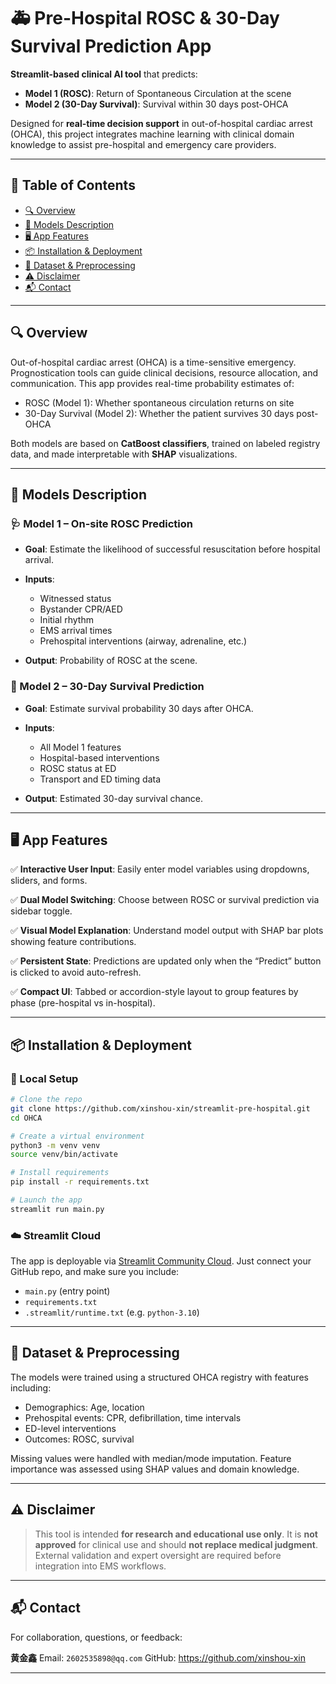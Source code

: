 
# 🚑 Pre-Hospital ROSC & 30-Day Survival Prediction App

**Streamlit-based clinical AI tool** that predicts:

* **Model 1 (ROSC)**: Return of Spontaneous Circulation at the scene
* **Model 2 (30-Day Survival)**: Survival within 30 days post-OHCA

Designed for **real-time decision support** in out-of-hospital cardiac arrest (OHCA), this project integrates machine learning with clinical domain knowledge to assist pre-hospital and emergency care providers.

---

## 📘 Table of Contents

* [🔍 Overview](#-overview)
* [🧠 Models Description](#-models-description)
* [🖥️ App Features](#️-app-features)
* [📦 Installation & Deployment](#-installation--deployment)
* [🧪 Dataset & Preprocessing](#-dataset--preprocessing)
* [⚠️ Disclaimer](#️-disclaimer)
* [📬 Contact](#-contact)

---

## 🔍 Overview

Out-of-hospital cardiac arrest (OHCA) is a time-sensitive emergency. Prognostication tools can guide clinical decisions, resource allocation, and communication. This app provides real-time probability estimates of:

* ROSC (Model 1): Whether spontaneous circulation returns on site
* 30-Day Survival (Model 2): Whether the patient survives 30 days post-OHCA

Both models are based on **CatBoost classifiers**, trained on labeled registry data, and made interpretable with **SHAP** visualizations.

---

## 🧠 Models Description

### 🩺 Model 1 – On-site ROSC Prediction

* **Goal**: Estimate the likelihood of successful resuscitation before hospital arrival.
* **Inputs**:

  * Witnessed status
  * Bystander CPR/AED
  * Initial rhythm
  * EMS arrival times
  * Prehospital interventions (airway, adrenaline, etc.)
* **Output**: Probability of ROSC at the scene.

### 🏥 Model 2 – 30-Day Survival Prediction

* **Goal**: Estimate survival probability 30 days after OHCA.
* **Inputs**:

  * All Model 1 features
  * Hospital-based interventions
  * ROSC status at ED
  * Transport and ED timing data
* **Output**: Estimated 30-day survival chance.

---

## 🖥️ App Features

✅ **Interactive User Input**:
Easily enter model variables using dropdowns, sliders, and forms.

✅ **Dual Model Switching**:
Choose between ROSC or survival prediction via sidebar toggle.

✅ **Visual Model Explanation**:
Understand model output with SHAP bar plots showing feature contributions.

✅ **Persistent State**:
Predictions are updated only when the “Predict” button is clicked to avoid auto-refresh.

✅ **Compact UI**:
Tabbed or accordion-style layout to group features by phase (pre-hospital vs in-hospital).

---



## 📦 Installation & Deployment

### 🔧 Local Setup

```bash
# Clone the repo
git clone https://github.com/xinshou-xin/streamlit-pre-hospital.git
cd OHCA

# Create a virtual environment
python3 -m venv venv
source venv/bin/activate

# Install requirements
pip install -r requirements.txt

# Launch the app
streamlit run main.py
```

### ☁️ Streamlit Cloud

The app is deployable via [Streamlit Community Cloud](https://streamlit.io/cloud). Just connect your GitHub repo, and make sure you include:

* `main.py` (entry point)
* `requirements.txt`
* `.streamlit/runtime.txt` (e.g. `python-3.10`)

---


## 🧪 Dataset & Preprocessing

The models were trained using a structured OHCA registry with features including:

* Demographics: Age, location
* Prehospital events: CPR, defibrillation, time intervals
* ED-level interventions
* Outcomes: ROSC, survival

Missing values were handled with median/mode imputation. Feature importance was assessed using SHAP values and domain knowledge.

---

## ⚠️ Disclaimer

> This tool is intended **for research and educational use only**.
> It is **not approved** for clinical use and should **not replace medical judgment**.
> External validation and expert oversight are required before integration into EMS workflows.

---

## 📬 Contact

For collaboration, questions, or feedback:

**黄金鑫**
Email: `2602535898@qq.com`
GitHub: https://github.com/xinshou-xin

---
